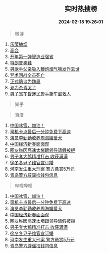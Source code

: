 <div align="center"><h2>实时热搜榜</h2><h4>2024-02-18 19:26:01</h4></div>

> 微博  

1. [乐莹抽烟](https://s.weibo.com/weibo?q=%E4%B9%90%E8%8E%B9%E6%8A%BD%E7%83%9F&t=31&band_rank=1&Refer=top)<br />
2. [高合](https://s.weibo.com/weibo?q=%E9%AB%98%E5%90%88&t=31&band_rank=2&Refer=top)<br />
3. [开年第一弹智造业强省](https://s.weibo.com/weibo?q=%23%E5%BC%80%E5%B9%B4%E7%AC%AC%E4%B8%80%E5%BC%B9%E6%99%BA%E9%80%A0%E4%B8%9A%E5%BC%BA%E7%9C%81%23&t=31&band_rank=3&Refer=top)<br />
4. [特朗普卖鞋](https://s.weibo.com/weibo?q=%23%E7%89%B9%E6%9C%97%E6%99%AE%E5%8D%96%E9%9E%8B%23&t=31&band_rank=4&Refer=top)<br />
5. [男歌手父亲吸入鞭炮烟气喘发作去世](https://s.weibo.com/weibo?q=%23%E7%94%B7%E6%AD%8C%E6%89%8B%E7%88%B6%E4%BA%B2%E5%90%B8%E5%85%A5%E9%9E%AD%E7%82%AE%E7%83%9F%E6%B0%94%E5%96%98%E5%8F%91%E4%BD%9C%E5%8E%BB%E4%B8%96%23&t=31&band_rank=5&Refer=top)<br />
6. [咒术回战全员死亡](https://s.weibo.com/weibo?q=%23%E5%92%92%E6%9C%AF%E5%9B%9E%E6%88%98%E5%85%A8%E5%91%98%E6%AD%BB%E4%BA%A1%23&t=31&band_rank=6&Refer=top)<br />
7. [正式确诊为魏晨](https://s.weibo.com/weibo?q=%23%E6%AD%A3%E5%BC%8F%E7%A1%AE%E8%AF%8A%E4%B8%BA%E9%AD%8F%E6%99%A8%23&t=31&band_rank=7&Refer=top)<br />
8. [邓为杀青哭了](https://s.weibo.com/weibo?q=%23%E9%82%93%E4%B8%BA%E6%9D%80%E9%9D%92%E5%93%AD%E4%BA%86%23&t=31&band_rank=8&Refer=top)<br />
9. [男子驾车昏迷民警手撕车窗救人](https://s.weibo.com/weibo?q=%23%E7%94%B7%E5%AD%90%E9%A9%BE%E8%BD%A6%E6%98%8F%E8%BF%B7%E6%B0%91%E8%AD%A6%E6%89%8B%E6%92%95%E8%BD%A6%E7%AA%97%E6%95%91%E4%BA%BA%23&t=31&band_rank=9&Refer=top)<br />

> 知乎  


> 百度  

1. [中国冰雪，加油！](https://www.baidu.com/s?wd=%E4%B8%AD%E5%9B%BD%E5%86%B0%E9%9B%AA%EF%BC%8C%E5%8A%A0%E6%B2%B9%EF%BC%81&sa=fyb_news&rsv_dl=fyb_news)<br />
2. [司机卡点最后一分钟免费下高速](https://www.baidu.com/s?wd=%E5%8F%B8%E6%9C%BA%E5%8D%A1%E7%82%B9%E6%9C%80%E5%90%8E%E4%B8%80%E5%88%86%E9%92%9F%E5%85%8D%E8%B4%B9%E4%B8%8B%E9%AB%98%E9%80%9F&sa=fyb_news&rsv_dl=fyb_news)<br />
3. [演员李勤勤收养周海媚爱犬](https://www.baidu.com/s?wd=%E6%BC%94%E5%91%98%E6%9D%8E%E5%8B%A4%E5%8B%A4%E6%94%B6%E5%85%BB%E5%91%A8%E6%B5%B7%E5%AA%9A%E7%88%B1%E7%8A%AC&sa=fyb_news&rsv_dl=fyb_news)<br />
4. [中国经济新春面面观](https://www.baidu.com/s?wd=%E4%B8%AD%E5%9B%BD%E7%BB%8F%E6%B5%8E%E6%96%B0%E6%98%A5%E9%9D%A2%E9%9D%A2%E8%A7%82&sa=fyb_news&rsv_dl=fyb_news)<br />
5. [网友称因高速太堵跟领导请假被拒](https://www.baidu.com/s?wd=%E7%BD%91%E5%8F%8B%E7%A7%B0%E5%9B%A0%E9%AB%98%E9%80%9F%E5%A4%AA%E5%A0%B5%E8%B7%9F%E9%A2%86%E5%AF%BC%E8%AF%B7%E5%81%87%E8%A2%AB%E6%8B%92&sa=fyb_news&rsv_dl=fyb_news)<br />
6. [男子套大鹅精准打击 收获满满](https://www.baidu.com/s?wd=%E7%94%B7%E5%AD%90%E5%A5%97%E5%A4%A7%E9%B9%85%E7%B2%BE%E5%87%86%E6%89%93%E5%87%BB+%E6%94%B6%E8%8E%B7%E6%BB%A1%E6%BB%A1&sa=fyb_news&rsv_dl=fyb_news)<br />
7. [徐冬冬尹子维官宣订婚](https://www.baidu.com/s?wd=%23%E5%BE%90%E5%86%AC%E5%86%AC%E5%B0%B9%E5%AD%90%E7%BB%B4%E5%AE%98%E5%AE%A3%E8%AE%A2%E5%A9%9A%23&sa=fyb_news&rsv_dl=fyb_news)<br />
8. [河南发生重大刑案 警方悬赏5万元](https://www.baidu.com/s?wd=%E6%B2%B3%E5%8D%97%E5%8F%91%E7%94%9F%E9%87%8D%E5%A4%A7%E5%88%91%E6%A1%88+%E8%AD%A6%E6%96%B9%E6%82%AC%E8%B5%8F5%E4%B8%87%E5%85%83&sa=fyb_news&rsv_dl=fyb_news)<br />
9. [青岛警方辟谣捡钱包信息](https://www.baidu.com/s?wd=%E9%9D%92%E5%B2%9B%E8%AD%A6%E6%96%B9%E8%BE%9F%E8%B0%A3%E6%8D%A1%E9%92%B1%E5%8C%85%E4%BF%A1%E6%81%AF&sa=fyb_news&rsv_dl=fyb_news)<br />

> 哔哩哔哩  

1. [中国冰雪，加油！](https://www.baidu.com/s?wd=%E4%B8%AD%E5%9B%BD%E5%86%B0%E9%9B%AA%EF%BC%8C%E5%8A%A0%E6%B2%B9%EF%BC%81&sa=fyb_news&rsv_dl=fyb_news)<br />
2. [司机卡点最后一分钟免费下高速](https://www.baidu.com/s?wd=%E5%8F%B8%E6%9C%BA%E5%8D%A1%E7%82%B9%E6%9C%80%E5%90%8E%E4%B8%80%E5%88%86%E9%92%9F%E5%85%8D%E8%B4%B9%E4%B8%8B%E9%AB%98%E9%80%9F&sa=fyb_news&rsv_dl=fyb_news)<br />
3. [演员李勤勤收养周海媚爱犬](https://www.baidu.com/s?wd=%E6%BC%94%E5%91%98%E6%9D%8E%E5%8B%A4%E5%8B%A4%E6%94%B6%E5%85%BB%E5%91%A8%E6%B5%B7%E5%AA%9A%E7%88%B1%E7%8A%AC&sa=fyb_news&rsv_dl=fyb_news)<br />
4. [中国经济新春面面观](https://www.baidu.com/s?wd=%E4%B8%AD%E5%9B%BD%E7%BB%8F%E6%B5%8E%E6%96%B0%E6%98%A5%E9%9D%A2%E9%9D%A2%E8%A7%82&sa=fyb_news&rsv_dl=fyb_news)<br />
5. [网友称因高速太堵跟领导请假被拒](https://www.baidu.com/s?wd=%E7%BD%91%E5%8F%8B%E7%A7%B0%E5%9B%A0%E9%AB%98%E9%80%9F%E5%A4%AA%E5%A0%B5%E8%B7%9F%E9%A2%86%E5%AF%BC%E8%AF%B7%E5%81%87%E8%A2%AB%E6%8B%92&sa=fyb_news&rsv_dl=fyb_news)<br />
6. [男子套大鹅精准打击 收获满满](https://www.baidu.com/s?wd=%E7%94%B7%E5%AD%90%E5%A5%97%E5%A4%A7%E9%B9%85%E7%B2%BE%E5%87%86%E6%89%93%E5%87%BB+%E6%94%B6%E8%8E%B7%E6%BB%A1%E6%BB%A1&sa=fyb_news&rsv_dl=fyb_news)<br />
7. [徐冬冬尹子维官宣订婚](https://www.baidu.com/s?wd=%23%E5%BE%90%E5%86%AC%E5%86%AC%E5%B0%B9%E5%AD%90%E7%BB%B4%E5%AE%98%E5%AE%A3%E8%AE%A2%E5%A9%9A%23&sa=fyb_news&rsv_dl=fyb_news)<br />
8. [河南发生重大刑案 警方悬赏5万元](https://www.baidu.com/s?wd=%E6%B2%B3%E5%8D%97%E5%8F%91%E7%94%9F%E9%87%8D%E5%A4%A7%E5%88%91%E6%A1%88+%E8%AD%A6%E6%96%B9%E6%82%AC%E8%B5%8F5%E4%B8%87%E5%85%83&sa=fyb_news&rsv_dl=fyb_news)<br />
9. [青岛警方辟谣捡钱包信息](https://www.baidu.com/s?wd=%E9%9D%92%E5%B2%9B%E8%AD%A6%E6%96%B9%E8%BE%9F%E8%B0%A3%E6%8D%A1%E9%92%B1%E5%8C%85%E4%BF%A1%E6%81%AF&sa=fyb_news&rsv_dl=fyb_news)<br />
